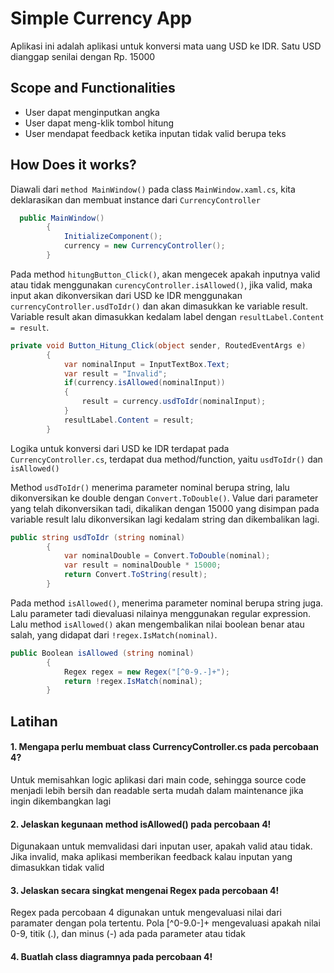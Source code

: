 ﻿# Simple Currency App
Aplikasi ini adalah aplikasi untuk konversi mata uang USD ke IDR. Satu USD dianggap senilai dengan Rp. 15000




## Scope and Functionalities
- User dapat menginputkan angka
- User dapat meng-klik tombol hitung
- User mendapat feedback ketika inputan tidak valid berupa teks



## How Does it works?
Diawali dari `method MainWindow()` pada class `MainWindow.xaml.cs`, kita deklarasikan dan membuat instance dari `CurrencyController`

```csharp
  public MainWindow()
        {
            InitializeComponent();
            currency = new CurrencyController();
        }
```

Pada method `hitungButton_Click()`, akan mengecek apakah inputnya valid atau tidak menggunakan `curencyController.isAllowed()`, jika valid, maka input akan dikonversikan dari USD ke IDR menggunakan `currencyController.usdToIdr()` dan akan dimasukkan ke variable result. Variable result akan dimasukkan kedalam label dengan `resultLabel.Content = result`.


```csharp
private void Button_Hitung_Click(object sender, RoutedEventArgs e)
        {
            var nominalInput = InputTextBox.Text;
            var result = "Invalid";
            if(currency.isAllowed(nominalInput))
            {
                result = currency.usdToIdr(nominalInput);
            }
            resultLabel.Content = result;
        }
```
Logika untuk konversi dari USD ke IDR terdapat pada `CurrencyController.cs`, terdapat dua method/function, yaitu `usdToIdr()` dan `isAllowed()`

Method `usdToIdr()` menerima parameter nominal berupa string, lalu dikonversikan ke double dengan `Convert.ToDouble()`. Value dari parameter yang telah dikonversikan tadi, dikalikan dengan 15000 yang disimpan pada variable result lalu dikonversikan lagi kedalam string dan dikembalikan lagi.

```csharp
public string usdToIdr (string nominal)
        {
            var nominalDouble = Convert.ToDouble(nominal);
            var result = nominalDouble * 15000;
            return Convert.ToString(result);
        }
```
Pada method `isAllowed()`, menerima parameter nominal berupa string juga. Lalu parameter tadi dievaluasi nilainya menggunakan regular expression. Lalu method `isAllowed()` akan mengembalikan nilai boolean benar atau salah, yang didapat dari `!regex.IsMatch(nominal)`.

```csharp
public Boolean isAllowed (string nominal)
        {
            Regex regex = new Regex("[^0-9.-]+");
            return !regex.IsMatch(nominal);
        }
```

## Latihan
#### 1. Mengapa perlu membuat class CurrencyController.cs pada percobaan 4?
Untuk memisahkan logic aplikasi dari main code, sehingga source code menjadi lebih bersih dan readable serta mudah dalam maintenance jika ingin dikembangkan lagi

#### 2. Jelaskan kegunaan method isAllowed() pada percobaan 4!
Digunakaan untuk memvalidasi dari inputan user, apakah valid atau tidak. Jika invalid, maka aplikasi memberikan feedback kalau inputan yang dimasukkan tidak valid

#### 3. Jelaskan secara singkat mengenai Regex pada percobaan 4!
Regex pada percobaan 4 digunakan untuk mengevaluasi nilai dari paramater dengan pola tertentu. Pola [^0-9.0-]+ mengevaluasi apakah nilai 0-9, titik (.), dan minus (-) ada pada parameter atau tidak

#### 4. Buatlah class diagramnya pada percobaan 4!